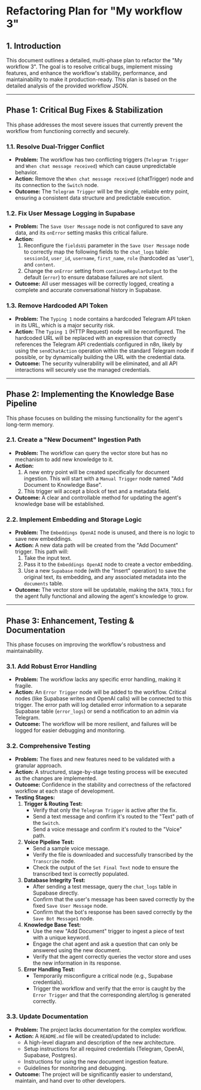 # Refactoring Plan for "My workflow 3"

## 1. Introduction
This document outlines a detailed, multi-phase plan to refactor the "My workflow 3". The goal is to resolve critical bugs, implement missing features, and enhance the workflow's stability, performance, and maintainability to make it production-ready. This plan is based on the detailed analysis of the provided workflow JSON.

---

## Phase 1: Critical Bug Fixes & Stabilization
This phase addresses the most severe issues that currently prevent the workflow from functioning correctly and securely.

### 1.1. Resolve Dual-Trigger Conflict
*   **Problem:** The workflow has two conflicting triggers (`Telegram Trigger` and `When chat message received`) which can cause unpredictable behavior.
*   **Action:** Remove the `When chat message received` (chatTrigger) node and its connection to the `Switch` node.
*   **Outcome:** The `Telegram Trigger` will be the single, reliable entry point, ensuring a consistent data structure and predictable execution.

### 1.2. Fix User Message Logging in Supabase
*   **Problem:** The `Save User Message` node is not configured to save any data, and its `onError` setting masks this critical failure.
*   **Action:**
    1.  Reconfigure the `fieldsUi` parameter in the `Save User Message` node to correctly map the following fields to the `chat_logs` table: `sessionId`, `user_id`, `username`, `first_name`, `role` (hardcoded as 'user'), and `content`.
    2.  Change the `onError` setting from `continueRegularOutput` to the default (`error`) to ensure database failures are not silent.
*   **Outcome:** All user messages will be correctly logged, creating a complete and accurate conversational history in Supabase.

### 1.3. Remove Hardcoded API Token
*   **Problem:** The `Typing 1` node contains a hardcoded Telegram API token in its URL, which is a major security risk.
*   **Action:** The `Typing 1` (HTTP Request) node will be reconfigured. The hardcoded URL will be replaced with an expression that correctly references the Telegram API credentials configured in n8n, likely by using the `sendChatAction` operation within the standard Telegram node if possible, or by dynamically building the URL with the credential data.
*   **Outcome:** The security vulnerability will be eliminated, and all API interactions will securely use the managed credentials.

---

## Phase 2: Implementing the Knowledge Base Pipeline
This phase focuses on building the missing functionality for the agent's long-term memory.

### 2.1. Create a "New Document" Ingestion Path
*   **Problem:** The workflow can query the vector store but has no mechanism to add new knowledge to it.
*   **Action:**
    1.  A new entry point will be created specifically for document ingestion. This will start with a `Manual Trigger` node named "Add Document to Knowledge Base".
    2.  This trigger will accept a block of text and a metadata field.
*   **Outcome:** A clear and controllable method for updating the agent's knowledge base will be established.

### 2.2. Implement Embedding and Storage Logic
*   **Problem:** The `Embeddings OpenAI` node is unused, and there is no logic to save new embeddings.
*   **Action:** A new data path will be created from the "Add Document" trigger. This path will:
    1.  Take the input text.
    2.  Pass it to the `Embeddings OpenAI` node to create a vector embedding.
    3.  Use a new `Supabase` node (with the "Insert" operation) to save the original text, its embedding, and any associated metadata into the `documents` table.
*   **Outcome:** The vector store will be updatable, making the `DATA_TOOL1` for the agent fully functional and allowing the agent's knowledge to grow.

---

## Phase 3: Enhancement, Testing & Documentation
This phase focuses on improving the workflow's robustness and maintainability.

### 3.1. Add Robust Error Handling
*   **Problem:** The workflow lacks any specific error handling, making it fragile.
*   **Action:** An `Error Trigger` node will be added to the workflow. Critical nodes (like Supabase writes and OpenAI calls) will be connected to this trigger. The error path will log detailed error information to a separate Supabase table (`error_logs`) or send a notification to an admin via Telegram.
*   **Outcome:** The workflow will be more resilient, and failures will be logged for easier debugging and monitoring.

### 3.2. Comprehensive Testing
*   **Problem:** The fixes and new features need to be validated with a granular approach.
*   **Action:** A structured, stage-by-stage testing process will be executed as the changes are implemented.
*   **Outcome:** Confidence in the stability and correctness of the refactored workflow at each stage of development.
*   **Testing Stages:**
    1.  **Trigger & Routing Test:**
        *   Verify that only the `Telegram Trigger` is active after the fix.
        *   Send a text message and confirm it's routed to the "Text" path of the `Switch`.
        *   Send a voice message and confirm it's routed to the "Voice" path.
    2.  **Voice Pipeline Test:**
        *   Send a sample voice message.
        *   Verify the file is downloaded and successfully transcribed by the `Transcribe` node.
        *   Check the output of the `Set Final Text` node to ensure the transcribed text is correctly populated.
    3.  **Database Integrity Test:**
        *   After sending a test message, query the `chat_logs` table in Supabase directly.
        *   Confirm that the user's message has been saved correctly by the fixed `Save User Message` node.
        *   Confirm that the bot's response has been saved correctly by the `Save Bot Message1` node.
    4.  **Knowledge Base Test:**
        *   Use the new "Add Document" trigger to ingest a piece of text with a unique keyword.
        *   Engage the chat agent and ask a question that can only be answered using the new document.
        *   Verify that the agent correctly queries the vector store and uses the new information in its response.
    5.  **Error Handling Test:**
        *   Temporarily misconfigure a critical node (e.g., Supabase credentials).
        *   Trigger the workflow and verify that the error is caught by the `Error Trigger` and that the corresponding alert/log is generated correctly.

### 3.3. Update Documentation
*   **Problem:** The project lacks documentation for the complex workflow.
*   **Action:** A `README.md` file will be created/updated to include:
    *   A high-level diagram and description of the new architecture.
    *   Setup instructions for all required credentials (Telegram, OpenAI, Supabase, Postgres).
    *   Instructions for using the new document ingestion feature.
    *   Guidelines for monitoring and debugging.
*   **Outcome:** The project will be significantly easier to understand, maintain, and hand over to other developers.
